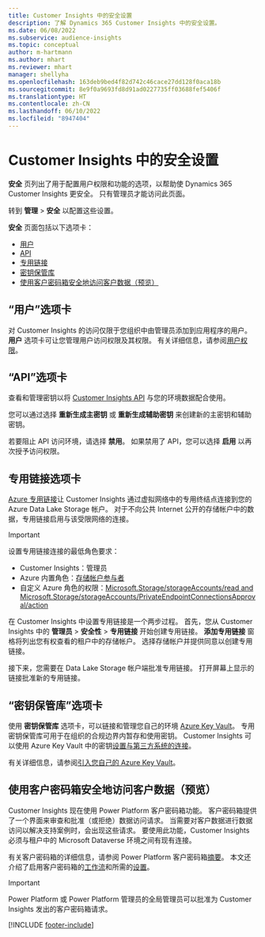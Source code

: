 ```yaml
---
title: Customer Insights 中的安全设置
description: 了解 Dynamics 365 Customer Insights 中的安全设置。
ms.date: 06/08/2022
ms.subservice: audience-insights
ms.topic: conceptual
author: m-hartmann
ms.author: mhart
ms.reviewer: mhart
manager: shellyha
ms.openlocfilehash: 163deb9bed4f82d742c46cace27dd128f0aca18b
ms.sourcegitcommit: 8e9f0a9693fd8d91ad0227735ff03688fef5406f
ms.translationtype: HT
ms.contentlocale: zh-CN
ms.lasthandoff: 06/10/2022
ms.locfileid: "8947404"
---
```

# <a name="security-settings-in-customer-insights"></a>Customer Insights 中的安全设置

**安全** 页列出了用于配置用户权限和功能的选项，以帮助使 Dynamics 365 Customer Insights 更安全。 只有管理员才能访问此页面。

转到 **管理** > **安全** 以配置这些设置。

**安全** 页面包括以下选项卡：

- [用户](#users-tab)
- [API](#apis-tab)
- [专用链接](#private-links-tab)
- [密钥保管库](#key-vault-tab)
- [使用客户密码箱安全地访问客户数据（预览）](#securely-access-customer-data-with-customer-lockbox-preview)

## <a name="users-tab"></a>“用户”选项卡

对 Customer Insights 的访问仅限于您组织中由管理员添加到应用程序的用户。**用户** 选项卡可让您管理用户访问权限及其权限。 有关详细信息，请参阅[用户权限](permissions.md)。

## <a name="apis-tab"></a>“API”选项卡

查看和管理密钥以将 [Customer Insights API](apis.md) 与您的环境数据配合使用。

您可以通过选择 **重新生成主密钥** 或 **重新生成辅助密钥** 来创建新的主密钥和辅助密钥。 

若要阻止 API 访问环境，请选择 **禁用**。 如果禁用了 API，您可以选择 **启用** 以再次授予访问权限。

## <a name="private-links-tab"></a>专用链接选项卡

[Azure 专用链接](/azure/private-link/private-link-overview)让 Customer Insights 通过虚拟网络中的专用终结点连接到您的 Azure Data Lake Storage 帐户。 对于不向公共 Internet 公开的存储帐户中的数据，专用链接启用与该受限网络的连接。

> [!IMPORTANT]
> 设置专用链接连接的最低角色要求：
>
> - Customer Insights：管理员
> - Azure 内置角色：[存储帐户参与者](/azure/role-based-access-control/built-in-roles#storage-account-contributor)
> - 自定义 Azure 角色的权限：[Microsoft.Storage/storageAccounts/read and Microsoft.Storage/storageAccounts/PrivateEndpointConnectionsApproval/action](/azure/role-based-access-control/resource-provider-operations#microsoftstorage)
>

在 Customer Insights 中设置专用链接是一个两步过程。 首先，您从 Customer Insights 中的 **管理员** > **安全性** > **专用链接** 开始创建专用链接。 **添加专用链接** 窗格将列出您有权查看的租户中的存储帐户。 选择存储帐户并提供同意以创建专用链接。

接下来，您需要在 Data Lake Storage 帐户端批准专用链接。 打开屏幕上显示的链接批准新的专用链接。

## <a name="key-vault-tab"></a>“密钥保管库”选项卡

使用 **密钥保管库** 选项卡，可以链接和管理您自己的环境 [Azure Key Vault](/azure/key-vault/general/basic-concepts)。
专用密钥保管库可用于在组织的合规边界内暂存和使用密钥。 Customer Insights 可以使用 Azure Key Vault 中的密钥[设置与第三方系统的连接](connections.md)。

有关详细信息，请参阅[引入您自己的 Azure Key Vault](use-azure-key-vault.md)。

## <a name="securely-access-customer-data-with-customer-lockbox-preview"></a>使用客户密码箱安全地访问客户数据（预览）

Customer Insights 现在使用 Power Platform 客户密码箱功能。 客户密码箱提供了一个界面来审查和批准（或拒绝）数据访问请求。 当需要对客户数据进行数据访问以解决支持案例时，会出现这些请求。 要使用此功能，Customer Insights 必须与租户中的 Microsoft Dataverse 环境之间有现有连接。

有关客户密码箱的详细信息，请参阅 Power Platform 客户密码箱[摘要](/power-platform/admin/about-lockbox#summary)。 本文还介绍了启用客户密码箱的[工作流](/power-platform/admin/about-lockbox#workflow)和所需的[设置](/power-platform/admin/about-lockbox#enable-the-lockbox-policy)。

> [!IMPORTANT]
> Power Platform 或 Power Platform 管理员的全局管理员可以批准为 Customer Insights 发出的客户密码箱请求。

[!INCLUDE [footer-include](includes/footer-banner.md)]
